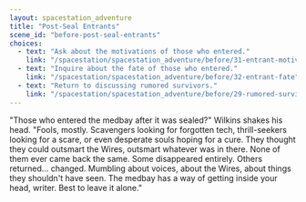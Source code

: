 ```yaml
---
layout: spacestation_adventure
title: "Post-Seal Entrants"
scene_id: "before-post-seal-entrants"
choices:
  - text: "Ask about the motivations of those who entered."
    link: "/spacestation/spacestation_adventure/before/31-entrant-motivations"
  - text: "Inquire about the fate of those who entered."
    link: "/spacestation/spacestation_adventure/before/32-entrant-fate"
  - text: "Return to discussing rumored survivors."
    link: "/spacestation/spacestation_adventure/before/29-rumored-survivors"
---
```


"Those who entered the medbay after it was sealed?" Wilkins shakes his head. "Fools, mostly. Scavengers looking for forgotten tech, thrill-seekers looking for a scare, or even desperate souls hoping for a cure. They thought they could outsmart the Wires, outsmart whatever was in there. None of them ever came back the same. Some disappeared entirely. Others returned... changed. Mumbling about voices, about the Wires, about things they shouldn't have seen. The medbay has a way of getting inside your head, writer. Best to leave it alone."
